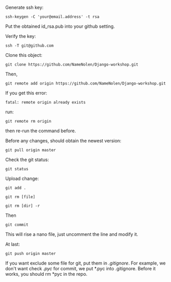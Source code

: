 Generate ssh key:

`ssh-keygen -C 'your@email.address' -t rsa`

Put the obtained id_rsa.pub into your github setting.

Verify the key:

`ssh -T git@github.com`

Clone this object:

`git clone https://github.com/NameNolen/Django-workshop.git`

Then,

`git remote add origin https://github.com/NameNolen/Django-workshop.git`

If you get this error:

`fatal: remote origin already exists`

run:

`git remote rm origin`

then re-run the command before.

Before any changes, should obtain the newest version:

`git pull origin master`

Check the git status:

`git status`

Upload change:

`git add .`

`git rm [file]`

`git rm [dir] -r`

Then

`git commit`

This will rise a nano file, just uncomment the line and modify it.

At last:

`git push origin master`

If you want exclude some file for git, put them in _.gitignore_. For example, we don't want check _.pyc_ for commit, we put *.pyc into .gitignore. Before it works, you should rm *pyc in the repo.
